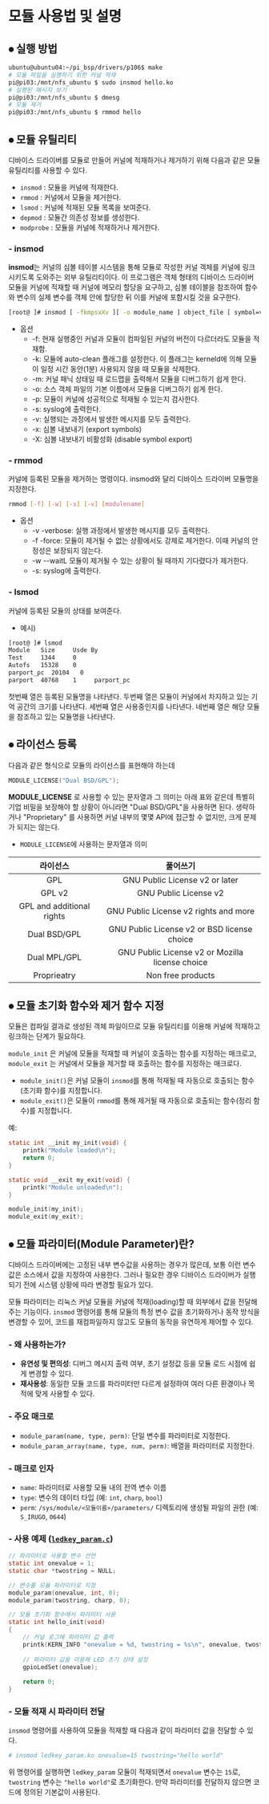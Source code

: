 # 모듈 사용법 및 설명

## ⦁ 실행 방법

```bash
ubuntu@ubuntu04:~/pi_bsp/drivers/p106$ make
# 모듈 파일을 실행하기 위한 커널 적재
pi@pi03:/mnt/nfs_ubuntu $ sudo insmod hello.ko
# 실행된 메시지 보기
pi@pi03:/mnt/nfs_ubuntu $ dmesg
# 모듈 제거
pi@pi03:/mnt/nfs_ubuntu $ rmmod hello
```

## ⦁ 모듈 유틸리티

디바이스 드라이버를 모듈로 만들어 커널에 적재하거나 제거하기 위해 다음과 같은 모듈 유틸리티를 사용할 수 있다.

- `insmod` : 모듈을 커널에 적재한다.
- `rmmod` : 커널에서 모듈을 제거한다.
- `lsmod` : 커널에 적재된 모듈 목록을 보여준다.
- `depmod` : 모듈간 의존성 정보를 생성한다.
- `modprobe` : 모듈을 커널에 적재하거나 제거한다.

### - insmod

**insmod**는 커널의 심볼 테이블 시스템을 통해 모듈로 작성한 커널 객체를 커널에 링크시키도록 도와주는 외부 유틸리티이다. 이 프로그램은 객체 형태의 디바이스 드라이버 모듈을 커널에 적재할 때 커널에 메모리 할당을 요구하고, 심볼 테이블을 참조하여 함수와 변수의 실제 변수를 객체 안에 할당한 뒤 이를 커널에 포함시킬 것을 요구한다.
```bash
[root@ ]# insmod [ -fkmpsxXv ][ -o module_name ] object_file [ symbol=value... ]
```
- 옵션
    -  -f: 현재 실행중인 커널과 모듈이 컴파일된 커널의 버전이 다르더라도 모듈을 적재함.
    - -k: 모듈에 auto-clean 플래그를 설정한다. 이 플래그는 kerneld에 의해 모듈이 일정 시간 동안(1분) 사용되지 않을 때 모듈을 삭제한다.
    - -m: 커널 패닉 상태일 때 로드맵을 출력해서 모듈을 디버그하기 쉽게 한다.
    - -o: 소스 객체 파일의 기본 이름에서 모듈을 디버그하기 쉽게 한다.
    - -p: 모듈이 커널에 성공적으로 적재될 수 있는지 검사한다.
    - -s: syslog에 출력한다.
    - -v: 실행되는 과정에서 발생한 메시지를 모두 출력한다.
    - -x: 심볼 내보내기 (export symbols)
    - -X: 심볼 내보내기 비활성화 (disable symbol export)

### - rmmod

커널에 등록된 모듈을 제거하는 명령이다. insmod와 달리 디바이스 드라이버 모듈명을 지정한다.

```bash
rmmod [-f] [-w] [-s] [-v] [modulename]
```

- 옵션
    - -v -verbose: 실행 과정에서 발생한 메시지를 모두 출력한다.
    - -f -force: 모듈이 제거될 수 없는 상황에서도 강제로 제거한다. 이때 커널의 안정성은 보장되지 않는다.
    - -w --waitL 모듈이 제거될 수 있는 상황이 될 때까지 기다렸다가 제거한다.
    - -s: syslog에 출력한다.

### - lsmod

커널에 등록된 모듈의 상태를 보여준다.
- 예시)
```bash
[root@ ]# lsmod
Module   Size     Usde By
Test     1344     0
Autofs   15328    0
parport_pc  20104   0
parport  40768    1     parport_pc
```
첫번째 열은 등록된 모듈명을 나타낸다. 두번째 열은 모듈이 커널에서 차지하고 있는 기억 공간의 크기를 나타낸다. 세번째 열은 사용중인지를 나타낸다. 네번째 열은 해당 모듈을 참조하고 있는 모듈명을 나타낸다. 

## ⦁ 라이선스 등록
다음과 같은 형식으로 모듈의 라이선스를 표현해야 하는데
```c
MODULE_LICENSE("Dual BSD/GPL");
```
**MODULE_LICENSE** 로 사용할 수 있는 문자열과 그 의미는 아래 표와 같은데 특별히 기업 비밀을 보장해야 할 상황이 아니라면 "Dual BSD/GPL"을 사용하면 된다. 생략하거나 "Proprietary" 를 사용하면 커널 내부의 몇몇 API에 접근할 수 없지만, 크게 문제가 되지는 않는다.
- `MODULE_LICENSE`에 사용하는 문자열과 의미

| 라이선스 | 풀어쓰기
|:---:|:---:|
| GPL | GNU Public License v2 or later
| GPL v2 | GNU Public License v2
| GPL and additional rights | GNU Public License v2 rights and more
| Dual BSD/GPL | GNU Public License v2 or BSD license choice
| Dual MPL/GPL | GNU Public License v2 or Mozilla license choice
| Proprieatry | Non free products

## ⦁ 모듈 초기화 함수와 제거 함수 지정
모듈은 컴파일 결과로 생성된 객체 파일이므로 모듈 유틸리티를 이용해 커널에 적재하고 링크하는 단계가 필요하다.

`module_init` 은 커널에 모듈을 적재할 때 커널이 호출하는 함수를 지정하는 매크로고, `module_exit` 는 커널에서 모듈을 제거할 때 호출하는 함수를 지정하는 매크로다.

- `module_init()`은 커널 모듈이 `insmod`를 통해 적재될 때 자동으로 호출되는 함수(초기화 함수)를 지정합니다.
- `module_exit()`은 모듈이 `rmmod`를 통해 제거될 때 자동으로 호출되는 함수(정리 함수)를 지정합니다.

예:
```c
static int __init my_init(void) {
    printk("Module loaded\n");
    return 0;
}

static void __exit my_exit(void) {
    printk("Module unloaded\n");
}

module_init(my_init);
module_exit(my_exit);
```

## ⦁ 모듈 파라미터(Module Parameter)란?

디바이스 드라이버에는 고정된 내부 변수값을 사용하는 경우가 많은데, 보통 이런 변수값은 소스에서 값을 지정하여 사용한다. 그러나 필요한 경우 디바이스 드라이버가 실행되기 전에 시스템 상황에 따라 변경할 필요가 있다.

모듈 파라미터는 리눅스 커널 모듈을 커널에 적재(loading)할 때 외부에서 값을 전달해주는 기능이다. `insmod` 명령어를 통해 모듈의 특정 변수 값을 초기화하거나 동작 방식을 변경할 수 있어, 코드를 재컴파일하지 않고도 모듈의 동작을 유연하게 제어할 수 있다.

### - 왜 사용하는가?

- **유연성 및 편의성**: 디버그 메시지 출력 여부, 초기 설정값 등을 모듈 로드 시점에 쉽게 변경할 수 있다.
- **재사용성**: 동일한 모듈 코드를 파라미터만 다르게 설정하여 여러 다른 환경이나 목적에 맞게 사용할 수 있다.

### - 주요 매크로

- `module_param(name, type, perm)`: 단일 변수를 파라미터로 지정한다.
- `module_param_array(name, type, num, perm)`: 배열을 파라미터로 지정한다.

### - 매크로 인자

- `name`: 파라미터로 사용할 모듈 내의 전역 변수 이름
- `type`: 변수의 데이터 타입 (예: `int`, `charp`, `bool`)
- `perm`: `/sys/module/<모듈이름>/parameters/` 디렉토리에 생성될 파일의 권한 (예: `S_IRUGO`, `0644`)

### - 사용 예제 ([`ledkey_param.c`](../../p122_param/ledkey_param.c))

```c
// 파라미터로 사용할 변수 선언
static int onevalue = 1;
static char *twostring = NULL;

// 변수를 모듈 파라미터로 지정
module_param(onevalue, int, 0);
module_param(twostring, charp, 0);

// 모듈 초기화 함수에서 파라미터 사용
static int hello_init(void)
{
    // 커널 로그에 파라미터 값 출력
    printk(KERN_INFO "onevalue = %d, twostring = %s\n", onevalue, twostring);
    
    // 파라미터 값을 이용해 LED 초기 상태 설정
    gpioLedSet(onevalue);
    
    return 0;
}
```

### - 모듈 적재 시 파라미터 전달

`insmod` 명령어를 사용하여 모듈을 적재할 때 다음과 같이 파라미터 값을 전달할 수 있다.

```bash
# insmod ledkey_param.ko onevalue=15 twostring="hello world"
```

위 명령어를 실행하면 `ledkey_param` 모듈이 적재되면서 `onevalue` 변수는 `15`로, `twostring` 변수는 `"hello world"`로 초기화한다. 만약 파라미터를 전달하지 않으면 코드에 정의된 기본값이 사용된다.

